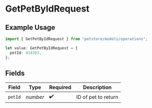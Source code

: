 # GetPetByIdRequest

## Example Usage

```typescript
import { GetPetByIdRequest } from "petstore/models/operations";

let value: GetPetByIdRequest = {
  petId: 414263,
};
```

## Fields

| Field               | Type                | Required            | Description         |
| ------------------- | ------------------- | ------------------- | ------------------- |
| `petId`             | *number*            | :heavy_check_mark:  | ID of pet to return |